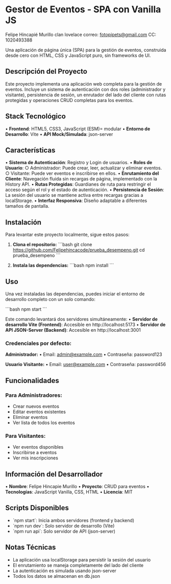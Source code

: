 # Gestor de Eventos - SPA con Vanilla JS


Felipe Hincapié Murillo
clan lovelace
correo: fotopipets@gmail.com
CC: 1020493388

Una aplicación de página única (SPA) para la gestión de eventos, construida desde cero con HTML, CSS y JavaScript puro, sin frameworks de UI.

## Descripción del Proyecto

Este proyecto implementa una aplicación web completa para la gestión de eventos. Incluye un sistema de autenticación con dos roles (administrador y visitante), persistencia de sesión, un enrutador del lado del cliente con rutas protegidas y operaciones CRUD completas para los eventos.

## Stack Tecnológico

• **Frontend**: HTML5, CSS3, JavaScript (ESM)= modular
• **Entorno de Desarrollo**: Vite
• **API Mock/Simulada**: json-server

## Características

• **Sistema de Autenticación**: Registro y Login de usuarios.
• **Roles de Usuario**:
  ○ Administrador: Puede crear, leer, actualizar y eliminar eventos.
  ○ Visitante: Puede ver eventos e inscribirse en ellos.
• **Enrutamiento del Cliente**: Navegación fluida sin recargas de página, implementado con la History API.
• **Rutas Protegidas**: Guardianes de ruta para restringir el acceso según el rol y el estado de autenticación.
• **Persistencia de Sesión**: La sesión del usuario se mantiene activa entre recargas gracias a localStorage.
• **Interfaz Responsiva**: Diseño adaptable a diferentes tamaños de pantalla.

## Instalación

Para levantar este proyecto localmente, sigue estos pasos:

1. **Clona el repositorio:**
\`\`\`bash
git clone https://github.com/Felipehincacode/prueba_desempeno.git
cd prueba_desempeno
\`\`\`

2. **Instala las dependencias:**
\`\`\`bash
npm install
\`\`\`

## Uso

Una vez instaladas las dependencias, puedes iniciar el entorno de desarrollo completo con un solo comando:

\`\`\`bash
npm start
\`\`\`

Este comando levantará dos servidores simultáneamente:
• **Servidor de desarrollo Vite (Frontend)**: Accesible en http://localhost:5173
• **Servidor de API JSON-Server (Backend)**: Accesible en http://localhost:3001

### Credenciales por defecto:

**Administrador:**
• Email: admin@example.com
• Contraseña: password123

**Usuario Visitante:**
• Email: user@example.com
• Contraseña: password456




## Funcionalidades

### Para Administradores:
- Crear nuevos eventos
- Editar eventos existentes
- Eliminar eventos
- Ver lista de todos los eventos

### Para Visitantes:
- Ver eventos disponibles
- Inscribirse a eventos
- Ver mis inscripciones

## Información del Desarrollador

• **Nombre**: Felipe Hincapie Murillo
• **Proyecto**: CRUD para eventos
• **Tecnologías**: JavaScript Vanilla, CSS, HTML
• **Licencia**: MIT

## Scripts Disponibles

- \`npm start\`: Inicia ambos servidores (frontend y backend)
- \`npm run dev\`: Solo servidor de desarrollo (Vite)
- \`npm run api\`: Solo servidor de API (json-server)

## Notas Técnicas

- La aplicación usa localStorage para persistir la sesión del usuario
- El enrutamiento se maneja completamente del lado del cliente
- La autenticación es simulada usando json-server
- Todos los datos se almacenan en db.json
